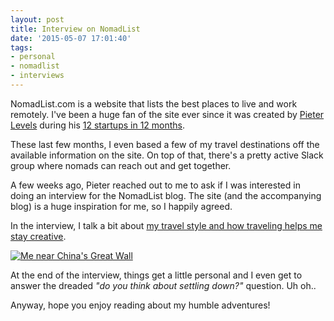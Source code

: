 ```yaml
---
layout: post
title: Interview on NomadList
date: '2015-05-07 17:01:40'
tags:
- personal
- nomadlist
- interviews
---
```


NomadList.com is a website that lists the best places to live and work remotely. I've been a huge fan of the site ever since it was created by [Pieter Levels](https://levels.io/) during his [12 startups in 12 months](https://levels.io/12-startups-12-months/).

These last few months, I even based a few of my travel destinations off the available information on the site. On top of that, there's a pretty active Slack group where nomads can reach out and get together.

A few weeks ago, Pieter reached out to me to ask if I was interested in doing an interview for the NomadList blog. The site (and the accompanying blog) is a huge inspiration for me, so I happily agreed.

In the interview, I talk a bit about [my travel style and how traveling helps me stay creative](https://nomadlist.com/stories/slow-travel).

[![Me near China's Great Wall](https://res.cloudinary.com/dannyvankooten/image/upload/v1431017952/CDHt_qSW0AEYEn0_mdpgqb.jpg)](https://nomadlist.com/stories/slow-travel)

At the end of the interview, things get a little personal and I even get to answer the dreaded _"do you think about settling down?"_ question. Uh oh..

Anyway, hope you enjoy reading about my humble adventures!



